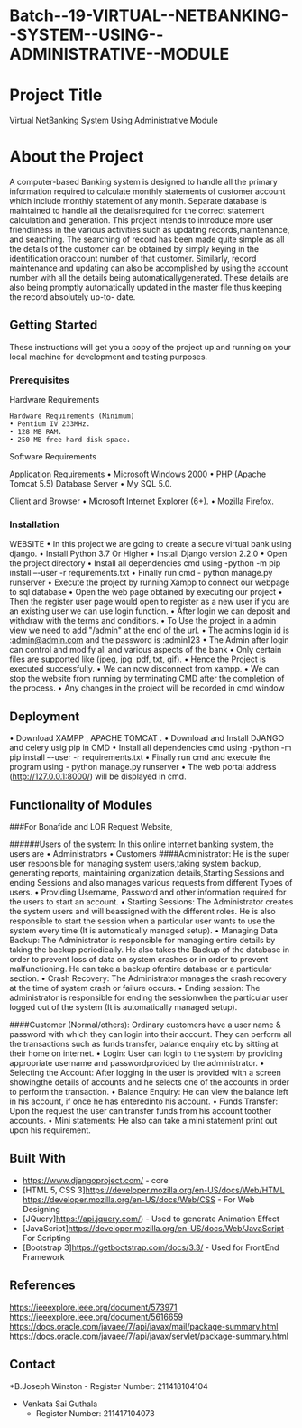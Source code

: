 # Batch--19-VIRTUAL--NETBANKING--SYSTEM--USING--ADMINISTRATIVE--MODULE

# Project Title

Virtual NetBanking System Using Administrative Module


# About the Project

A computer-based Banking system is designed to handle all the primary information required to calculate monthly statements of customer account which include monthly
statement of any month. Separate database is maintained to handle all the detailsrequired for the correct statement calculation and generation. This project intends to
introduce more user friendliness in the various activities such as updating records,maintenance, and searching. The searching of record has been made quite simple as
all the details of the customer can be obtained by simply keying in the identification oraccount number of that customer. Similarly, record maintenance and updating can also be accomplished by using the account number with all the details being automaticallygenerated. These details are also being promptly automatically updated in the master file thus keeping the record absolutely up-to- date. 


## Getting Started

These instructions will get you a copy of the project up and running on your local machine for development and testing purposes.


### Prerequisites

Hardware Requirements

```
Hardware Requirements (Minimum)
• Pentium IV 233MHz.
• 128 MB RAM.
• 250 MB free hard disk space.

```
Software Requirements

Application Requirements
• Microsoft Windows 2000
• PHP (Apache Tomcat 5.5)
Database Server
• My SQL 5.0.

Client and Browser 
• Microsoft Internet Explorer (6+).
• Mozilla Firefox.


### Installation

WEBSITE
•	In this project we are going to create a secure virtual bank using django.
• Install Python 3.7 Or Higher
• Install Django version 2.2.0
• Open the project directory 
• Install all dependencies cmd using -python -m pip install –-user -r requirements.txt
• Finally run cmd - python manage.py runserver
• Execute the project by running Xampp to connect our webpage to sql database
•	Open the web page obtained by executing our project
•	Then the register user page would open to register as a new user if you are an existing user we can use login function.
•	After login we can deposit and withdraw with the terms and conditions.
•	To Use the project in a admin view we need to add "/admin" at the end of the url.
•	The admins login id is :admin@admin.com and the password is :admin123
•	The Admin after login can control and modify all and various aspects of the bank
•	Only certain files are supported like (jpeg, jpg, pdf, txt, gif).
•	Hence the Project is executed successfully.
• We can now disconnect from xampp.
•	We can stop the website from running by terminating CMD after the completion of the process.
• Any changes in the project will be recorded in cmd window

## Deployment

•	Download XAMPP , APACHE TOMCAT .
•	Download and Install DJANGO and celery usig pip in CMD
•	Install all dependencies cmd using -python -m pip install –-user -r requirements.txt
• Finally run cmd and execute the program using - python manage.py runserver
•	The web portal address (http://127.0.0.1:8000/) will be displayed in cmd.


## Functionality of Modules 

###For Bonafide and LOR Request Website,

######Users of the system:
In this online internet banking system, the users are
• Administrators
• Customers
####Administrator:
He is the super user responsible for managing system users,taking system backup, generating reports, maintaining organization details,Starting Sessions and ending Sessions and also manages various requests from different Types of users.
• Providing Username, Password and other information required for the users to start an account.
• Starting Sessions: The Administrator creates the system users and will beassigned with the different roles. He is also responsible to start the session when
a particular user wants to use the system every time (It is automatically managed setup).
• Managing Data Backup: The Administrator is responsible for managing entire details by taking the backup periodically. He also takes the Backup of the
database in order to prevent loss of data on system crashes or in order to prevent malfunctioning. He can take a backup ofentire database or a particular section.
• Crash Recovery: The Administrator manages the crash recovery at the time of system crash or failure occurs.
• Ending session: The administrator is responsible for ending the sessionwhen the particular user logged out of the system (It is automatically managed setup).

####Customer (Normal/others):
Ordinary customers have a user name & password with which they can login into their account. They can perform all the transactions such as funds transfer, balance enquiry etc by sitting at their home on internet.
• Login: User can login to the system by providing appropriate username and passwordprovided by the administrator.
• Selecting the Account: After logging in the user is provided with a screen showingthe details of accounts and he selects one of the accounts in order to perform the transaction.
• Balance Enquiry: He can view the balance left in his account, if once he has enteredinto his account.
• Funds Transfer: Upon the request the user can transfer funds from his account toother accounts.
• Mini statements: He also can take a mini statement print out upon his requirement.

 

## Built With

* <https://www.djangoproject.com/> - core
* [HTML 5, CSS 3]<https://developer.mozilla.org/en-US/docs/Web/HTML> <https://developer.mozilla.org/en-US/docs/Web/CSS> - For Web Designing
* [JQuery]<https://api.jquery.com/>) - Used to generate Animation Effect
* [JavaScript]<https://developer.mozilla.org/en-US/docs/Web/JavaScript> - For Scripting
* [Bootstrap 3]<https://getbootstrap.com/docs/3.3/> - Used for FrontEnd Framework



## References
<https://ieeexplore.ieee.org/document/573971>
<https://ieeexplore.ieee.org/document/5616659>
<https://docs.oracle.com/javaee/7/api/javax/mail/package-summary.html>
<https://docs.oracle.com/javaee/7/api/javax/servlet/package-summary.html>


## Contact

*B.Joseph Winston
         - Register Number: 211418104104

* Venkata Sai Guthala 
  - Register Number: 211417104073
